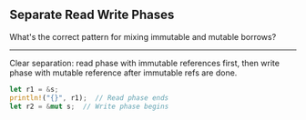 ## Separate Read Write Phases

What's the correct pattern for mixing immutable and mutable borrows?

---

Clear separation: read phase with immutable references first, then write phase with mutable reference after immutable refs are done.

```rust
let r1 = &s;
println!("{}", r1);  // Read phase ends
let r2 = &mut s;  // Write phase begins
```

